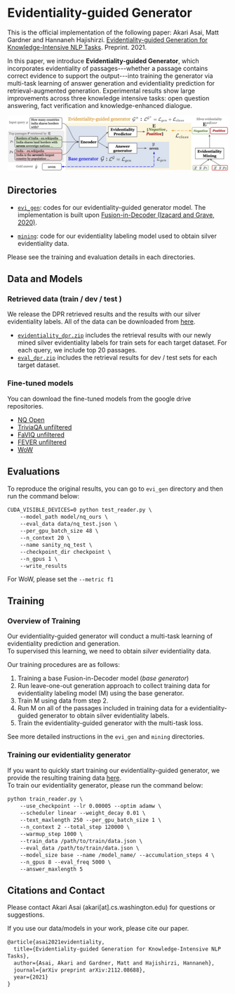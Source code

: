 # Evidentiality-guided Generator
This is the official implementation of the following paper: Akari Asai, Matt Gardner and Hannaneh Hajishirzi. [Evidentiality-guided Generation for Knowledge-Intensive NLP Tasks](https://akariasai.github.io/files/evidentiality_arxiv_2021.pdf). Preprint. 2021. 

In this paper, we introduce **Evidentiality-guided Generator**, which incorporates evidentiality of passages---whether a passage contains correct evidence to support the output---into training the generator via multi-task learning of answer generation and evidentiality prediction for retrieval-augmented generation. Experimental results show large improvements across three knowledge intensive tasks: open question answering, fact verification and knowledge-enhanced dialogue. 

![overview](overview_figure_final.jpg)
## Directories
- [`evi_gen`](evi_gen): codes for our evidentiality-guided generator model. The implementation is built upon [Fusion-in-Decoder (Izacard and Grave, 2020)](https://github.com/facebookresearch/FiD).

- [`mining`](mining): code for our evidentiality labeling model used to obtain silver evidentiality data.

Please see the training and evaluation details in each directories. 

## Data and Models
### Retrieved data (train / dev / test )
We release the DPR retrieved results and the results with our silver evidentiality labels. All of the data can be downloaded from [here](https://drive.google.com/drive/folders/1PA4NEJr3W1JXNvofJYBlTo5nyyGkMqRL?usp=sharing).      
- [`evidentiality_dpr.zip`](https://drive.google.com/file/d/1BnWMB9XS63HPRVq7eWYJ3h4JvVsfr6-5/view?usp=sharing) includes the retrieval results with our newly mined silver evidentiality labels for train sets for each target dataset. For each query, we include top 20 passages. 
- [`eval_dpr.zip`](https://drive.google.com/file/d/1hXr04jaGuapqpcaROsM3xsSyQ100F6zd/view?usp=sharing) includes the retrieval results for dev / test sets for each target dataset. 

### Fine-tuned models
You can download the fine-tuned models from the google drive repositories. 

- [NQ Open](https://drive.google.com/file/d/16bio8wIvbIj7OmWqaiBzGFEHBFB6AlY6/view?usp=sharing)
- [TriviaQA unfiltered](https://drive.google.com/file/d/1YskriNt9LMUUZnGqSbhlE4Cyiz8CSaPG/view?usp=sharing)
- [FaVIQ unfiltered](https://drive.google.com/file/d/1OnFxXzJTWbu_rWylDmS0P8gXHMZJPGbW/view?usp=sharing)
- [FEVER unfiltered](https://drive.google.com/file/d/19qa1vr4ng_GAqGcygr5ErCuSh5fnqhpr/view?usp=sharing)
- [WoW](https://drive.google.com/file/d/10RsFfGgzsSC9MOb3Csoc1ztUp0NJSoGy/view?usp=sharing)

## Evaluations
To reproduce the original results, you can go to `evi_gen` directory and then run the command below:

```
CUDA_VISIBLE_DEVICES=0 python test_reader.py \
    --model_path model/nq_ours \
    --eval_data data/nq_test.json \
    --per_gpu_batch_size 48 \
    --n_context 20 \
    --name sanity_nq_test \
    --checkpoint_dir checkpoint \
    --n_gpus 1 \
    --write_results
```

For WoW, please set the `--metric f1`



## Training
### Overview of Training
Our evidentiality-guided generator will conduct a multi-task learning of evidentiality prediction and generation.      
To supervised this learning, we need to obtain *silver* evidentiality data.   

Our training procedures are as follows:
1. Training a base Fusion-in-Decoder model (*base generator*)
2. Run leave-one-out generation approach to collect training data for evidentiality labeling model (M) using the base generator.
3. Train M using data from step 2.
4. Run M on all of the passages included in training data for a evidentiality-guided generator to obtain silver evidentiality labels. 
5. Train the evidentiality-guided generator with the multi-task loss.

See more detailed instructions in the `evi_gen` and `mining` directories.  

### Training our evidentiality generator
If you want to quickly start training our evidentiality-guided generator, we provide the resulting training data [here](https://drive.google.com/file/d/1BnWMB9XS63HPRVq7eWYJ3h4JvVsfr6-5/view?usp=sharing).         
To train our evidentiality generator, please run the command below:

```
python train_reader.py \
    --use_checkpoint --lr 0.00005 --optim adamw \
    --scheduler linear --weight_decay 0.01 \
    --text_maxlength 250 --per_gpu_batch_size 1 \
    --n_context 2 --total_step 120000 \
    --warmup_step 1000 \
    --train_data /path/to/train/data.json \
    --eval_data /path/to/train/data.json \
    --model_size base --name /model_name/ --accumulation_steps 4 \
    --n_gpus 8 --eval_freq 5000 \
    --answer_maxlength 5
```
## Citations and Contact
Please contact Akari Asai (akari[at].cs.washington.edu) for questions or suggestions. 

If you use our data/models in your work, please cite our paper. 

```
@article{asai2021evidentiality,
  title={Evidentiality-guided Generation for Knowledge-Intensive NLP Tasks},
  author={Asai, Akari and Gardner, Matt and Hajishirzi, Hannaneh},
  journal={arXiv preprint arXiv:2112.08688},
  year={2021}
}
```

